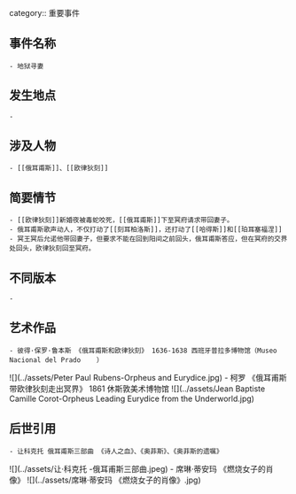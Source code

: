 category:: 重要事件
## 事件名称
	- 地狱寻妻
## 发生地点
	-
## 涉及人物
	- [[俄耳甫斯]]、[[欧律狄刻]]
## 简要情节
	- [[欧律狄刻]]新婚夜被毒蛇咬死，[[俄耳甫斯]]下至冥府请求带回妻子。
	- 俄耳甫斯歌声动人，不仅打动了[[刻耳柏洛斯]]，还打动了[[哈得斯]]和[[珀耳塞福涅]]
	- 冥王冥后允诺他带回妻子，但要求不能在回到阳间之前回头，俄耳甫斯答应，但在冥府的交界处回头，欧律狄刻回至冥府。
## 不同版本
	-
## 艺术作品
	- 彼得·保罗·鲁本斯 《俄耳甫斯和欧律狄刻》 1636-1638 西班牙普拉多博物馆（Museo Nacional del Prado	）
 ![](../assets/Peter Paul Rubens-Orpheus and Eurydice.jpg)
	- 柯罗 《俄耳甫斯带欧律狄刻走出冥界》 1861 休斯敦美术博物馆
 ![](../assets/Jean Baptiste Camille Corot-Orpheus Leading Eurydice from the Underworld.jpg)
## 后世引用
	- 让科克托 俄耳甫斯三部曲 《诗人之血》、《奥菲斯》、《奥菲斯的遗嘱》
 ![](../assets/让·科克托 -俄耳甫斯三部曲.jpeg)
	- 席琳·蒂安玛 《燃烧女子的肖像》
 ![](../assets/席琳·蒂安玛 《燃烧女子的肖像》.jpg)
